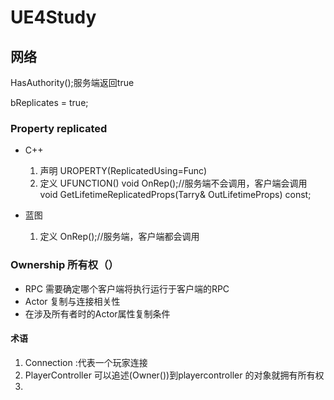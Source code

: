 # UE4Study
## 网络
HasAuthority();服务端返回true

bReplicates = true;
### Property replicated
- C++
  1. 声明
    UROPERTY(ReplicatedUsing=Func)
  2. 定义
    UFUNCTION()
    void OnRep();//服务端不会调用，客户端会调用
    void GetLifetimeReplicatedProps(Tarry<FLifetimeProperty>& OutLifetimeProps) const;
  
- 蓝图
  1. 定义
    OnRep();//服务端，客户端都会调用

### Ownership 所有权（）
  - RPC 需要确定哪个客户端将执行运行于客户端的RPC
  - Actor 复制与连接相关性
  - 在涉及所有者时的Actor属性复制条件
#### 术语
  
  1. Connection :代表一个玩家连接
  2. PlayerController 
  可以追述(Owner())到playercontroller 的对象就拥有所有权
  3. 
  
  
